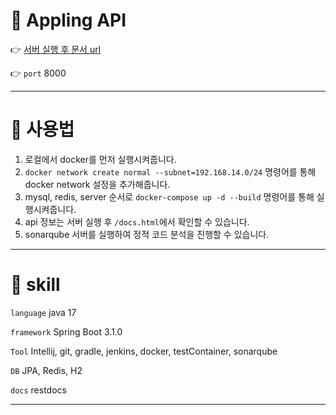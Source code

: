 # 🍎 Appling API

👉 [서버 실행 후 문서 url](http://localhost:8000/docs.html)

👉 `port` 8000

---

# 🔴 사용법

1. 로컬에서 docker를 먼저 실행시켜줍니다.
2. `docker network create normal --subnet=192.168.14.0/24` 명령어를 통해 docker network 설정을 추가해줍니다.
3. mysql, redis, server 순서로 `docker-compose up -d --build` 명령어를 통해 실행시켜줍니다.
4. api 정보는 서버 실행 후 `/docs.html`에서 확인할 수 있습니다.
5. sonarqube 서버를 실행하여 정적 코드 분석을 진행할 수 있습니다.

---

# 🔴 skill

`language` java 17

`framework` Spring Boot 3.1.0

`Tool` Intellij, git, gradle, jenkins, docker, testContainer, sonarqube

`DB` JPA, Redis, H2

`docs` restdocs

---